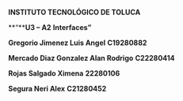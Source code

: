 **INSTITUTO TECNOLÓGICO DE TOLUCA**

**“****U3 – A2** **Interfaces”**


**Gregorio Jimenez Luis Angel** **C19280882**

**Mercado Diaz Gonzalez Alan Rodrigo** **C22280414**

**Rojas Salgado Ximena** **22280106**

**Segura Neri Alex** **C21280452**
